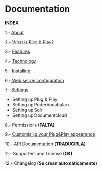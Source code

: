 Documentation
=============

**INDEX**

1.- [About](https://github.com/poderopedia/Documentation/blob/master/1.-About.md "About")

2.- [What is Plug & Play?](https://github.com/poderopedia/Documentation/blob/master/2.-What%20is%20Plug%20%26%20Play.md)

3.- [Features](https://github.com/poderopedia/Documentation/blob/master/3.-Features.md "Features")

4.- [Technology](https://github.com/poderopedia/Documentation/blob/master/4.-Technology.md "Technology")

5.- [Installing
](https://github.com/poderopedia/Documentation/blob/master/5.-Installing.md "Installing")


6.-[ Web server configuration](https://github.com/poderopedia/Documentation/blob/master/6.-%20Web%20Server%20Configuration.md "Web Server")

7.- [Settings](https://github.com/poderopedia/Documentation/blob/master/7.-%20Settings.md "Settings")

* Setting up Plug & Play
* Setting up PoderVocabulary
* Setting up Solr
* Setting up Documentcloud 

8.- Permissions **(FALTA)**

9.- [Customizing your Plug&Play appearance](https://github.com/poderopedia/Documentation/blob/master/9.-%20Customizing%20your%20Plug%26Play%20appearance.md "Customizing")

10.- API Documentation **(TRADUCIRLA)**

11.- Supporters and License **(OK)**

12.- Changelog **(Se crean automáticamente)**
